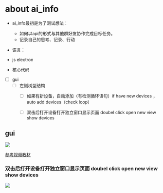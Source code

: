 # about ai_info

* ai_info最初是为了测试想法：
  * 如何以api的形式与其他群好友协作完成目标任务。
  * 记录自己的思考、记录、行动


* 语言：
 * js electron

* 核心代码
* [ ] gui 
    * [ ] 左侧树型结构
        * [ ] 如果有新设备，自动添加（有检测循环语句）if have new devices ，auto add devices（check loop）
        * [ ] 双击后打开设备打开独立窗口显示页面 doubel click open new view  show devices 
 
 
 
 
 ## gui
 
![](http://xccimg.zhess.com/20190207205348_yMPmOl_Screenshot.jpeg)
 
[参考视频教材](http://www.hb-qk.com/video.html)


### 双击后打开设备打开独立窗口显示页面 doubel click open new view  show devices 

![](https://github.com/openstf/stf/raw/master/doc/7s_usage.gif?raw=true)
 
  ###
